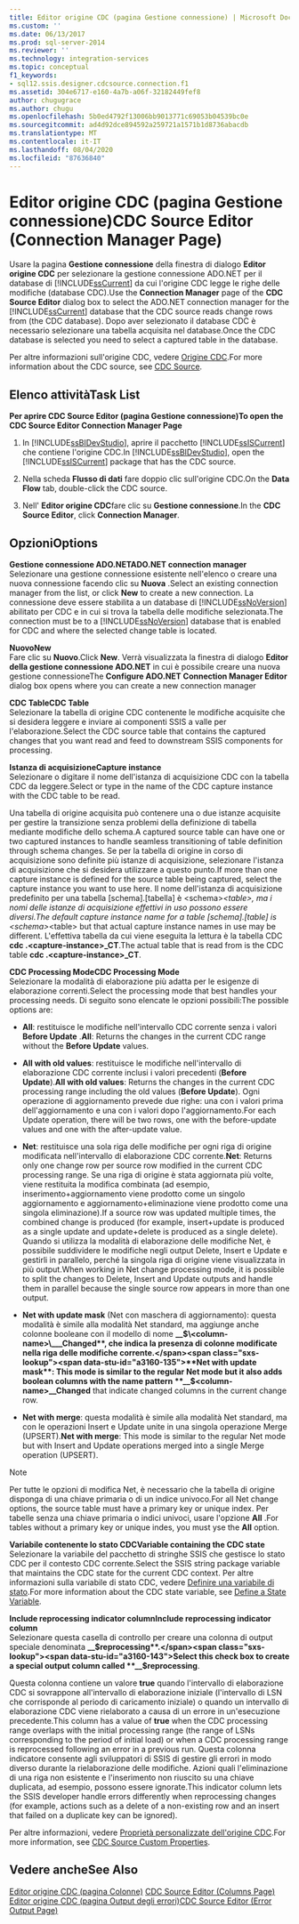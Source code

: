 ```yaml
---
title: Editor origine CDC (pagina Gestione connessione) | Microsoft Docs
ms.custom: ''
ms.date: 06/13/2017
ms.prod: sql-server-2014
ms.reviewer: ''
ms.technology: integration-services
ms.topic: conceptual
f1_keywords:
- sql12.ssis.designer.cdcsource.connection.f1
ms.assetid: 304e6717-e160-4a7b-a06f-32182449fef8
author: chugugrace
ms.author: chugu
ms.openlocfilehash: 5b0ed4792f13006bb9013771c69053b04539bc0e
ms.sourcegitcommit: ad4d92dce894592a259721a1571b1d8736abacdb
ms.translationtype: MT
ms.contentlocale: it-IT
ms.lasthandoff: 08/04/2020
ms.locfileid: "87636840"
---
```

# <a name="cdc-source-editor-connection-manager-page"></a><span data-ttu-id="a3160-102">Editor origine CDC (pagina Gestione connessione)</span><span class="sxs-lookup"><span data-stu-id="a3160-102">CDC Source Editor (Connection Manager Page)</span></span>
  <span data-ttu-id="a3160-103">Usare la pagina **Gestione connessione** della finestra di dialogo **Editor origine CDC** per selezionare la gestione connessione ADO.NET per il database di [!INCLUDE[ssCurrent](../includes/sscurrent-md.md)] da cui l'origine CDC legge le righe delle modifiche (database CDC).</span><span class="sxs-lookup"><span data-stu-id="a3160-103">Use the **Connection Manager** page of the **CDC Source Editor** dialog box to select the ADO.NET connection manager for the [!INCLUDE[ssCurrent](../includes/sscurrent-md.md)] database that the CDC source reads change rows from (the CDC database).</span></span> <span data-ttu-id="a3160-104">Dopo aver selezionato il database CDC è necessario selezionare una tabella acquisita nel database.</span><span class="sxs-lookup"><span data-stu-id="a3160-104">Once the CDC database is selected you need to select a captured table in the database.</span></span>  
  
 <span data-ttu-id="a3160-105">Per altre informazioni sull'origine CDC, vedere [Origine CDC](data-flow/cdc-source.md).</span><span class="sxs-lookup"><span data-stu-id="a3160-105">For more information about the CDC source, see [CDC Source](data-flow/cdc-source.md).</span></span>  
  
## <a name="task-list"></a><span data-ttu-id="a3160-106">Elenco attività</span><span class="sxs-lookup"><span data-stu-id="a3160-106">Task List</span></span>  
 <span data-ttu-id="a3160-107">**Per aprire CDC Source Editor (pagina Gestione connessione)**</span><span class="sxs-lookup"><span data-stu-id="a3160-107">**To open the CDC Source Editor Connection Manager Page**</span></span>  
  
1.  <span data-ttu-id="a3160-108">In [!INCLUDE[ssBIDevStudio](../includes/ssbidevstudio-md.md)], aprire il pacchetto [!INCLUDE[ssISCurrent](../includes/ssiscurrent-md.md)] che contiene l'origine CDC.</span><span class="sxs-lookup"><span data-stu-id="a3160-108">In [!INCLUDE[ssBIDevStudio](../includes/ssbidevstudio-md.md)], open the [!INCLUDE[ssISCurrent](../includes/ssiscurrent-md.md)] package that has the CDC source.</span></span>  
  
2.  <span data-ttu-id="a3160-109">Nella scheda **Flusso di dati** fare doppio clic sull'origine CDC.</span><span class="sxs-lookup"><span data-stu-id="a3160-109">On the **Data Flow** tab, double-click the CDC source.</span></span>  
  
3.  <span data-ttu-id="a3160-110">Nell' **Editor origine CDC**fare clic su **Gestione connessione**.</span><span class="sxs-lookup"><span data-stu-id="a3160-110">In the **CDC Source Editor**, click **Connection Manager**.</span></span>  
  
## <a name="options"></a><span data-ttu-id="a3160-111">Opzioni</span><span class="sxs-lookup"><span data-stu-id="a3160-111">Options</span></span>  
 <span data-ttu-id="a3160-112">**Gestione connessione ADO.NET**</span><span class="sxs-lookup"><span data-stu-id="a3160-112">**ADO.NET connection manager**</span></span>  
 <span data-ttu-id="a3160-113">Selezionare una gestione connessione esistente nell'elenco o creare una nuova connessione facendo clic su **Nuova** .</span><span class="sxs-lookup"><span data-stu-id="a3160-113">Select an existing connection manager from the list, or click **New** to create a new connection.</span></span> <span data-ttu-id="a3160-114">La connessione deve essere stabilita a un database di [!INCLUDE[ssNoVersion](../includes/ssnoversion-md.md)] abilitato per CDC e in cui si trova la tabella delle modifiche selezionata.</span><span class="sxs-lookup"><span data-stu-id="a3160-114">The connection must be to a [!INCLUDE[ssNoVersion](../includes/ssnoversion-md.md)] database that is enabled for CDC and where the selected change table is located.</span></span>  
  
 <span data-ttu-id="a3160-115">**Nuovo**</span><span class="sxs-lookup"><span data-stu-id="a3160-115">**New**</span></span>  
 <span data-ttu-id="a3160-116">Fare clic su **Nuovo**.</span><span class="sxs-lookup"><span data-stu-id="a3160-116">Click **New**.</span></span> <span data-ttu-id="a3160-117">Verrà visualizzata la finestra di dialogo **Editor della gestione connessione ADO.NET** in cui è possibile creare una nuova gestione connessione</span><span class="sxs-lookup"><span data-stu-id="a3160-117">The **Configure ADO.NET Connection Manager Editor** dialog box opens where you can create a new connection manager</span></span>  
  
 <span data-ttu-id="a3160-118">**CDC Table**</span><span class="sxs-lookup"><span data-stu-id="a3160-118">**CDC Table**</span></span>  
 <span data-ttu-id="a3160-119">Selezionare la tabella di origine CDC contenente le modifiche acquisite che si desidera leggere e inviare ai componenti SSIS a valle per l'elaborazione.</span><span class="sxs-lookup"><span data-stu-id="a3160-119">Select the CDC source table that contains the captured changes that you want read and feed to downstream SSIS components for processing.</span></span>  
  
 <span data-ttu-id="a3160-120">**Istanza di acquisizione**</span><span class="sxs-lookup"><span data-stu-id="a3160-120">**Capture instance**</span></span>  
 <span data-ttu-id="a3160-121">Selezionare o digitare il nome dell'istanza di acquisizione CDC con la tabella CDC da leggere.</span><span class="sxs-lookup"><span data-stu-id="a3160-121">Select or type in the name of the CDC capture instance with the CDC table to be read.</span></span>  
  
 <span data-ttu-id="a3160-122">Una tabella di origine acquisita può contenere una o due istanze acquisite per gestire la transizione senza problemi della definizione di tabella mediante modifiche dello schema.</span><span class="sxs-lookup"><span data-stu-id="a3160-122">A captured source table can have one or two captured instances to handle seamless transitioning of table definition through schema changes.</span></span> <span data-ttu-id="a3160-123">Se per la tabella di origine in corso di acquisizione sono definite più istanze di acquisizione, selezionare l'istanza di acquisizione che si desidera utilizzare a questo punto.</span><span class="sxs-lookup"><span data-stu-id="a3160-123">If more than one capture instance is defined for the source table being captured, select the capture instance you want to use here.</span></span> <span data-ttu-id="a3160-124">Il nome dell'istanza di acquisizione predefinito per una tabella [schema].[tabella] è \<schema>_\<table>, ma i nomi delle istanze di acquisizione effettivi in uso possono essere diversi.</span><span class="sxs-lookup"><span data-stu-id="a3160-124">The default capture instance name for a table [schema].[table] is \<schema>_\<table> but that actual capture instance names in use may be different.</span></span> <span data-ttu-id="a3160-125">L'effettiva tabella da cui viene eseguita la lettura è la tabella CDC **cdc .\<capture-instance>_CT**.</span><span class="sxs-lookup"><span data-stu-id="a3160-125">The actual table that is read from is the CDC table **cdc .\<capture-instance>_CT**.</span></span>  
  
 <span data-ttu-id="a3160-126">**CDC Processing Mode**</span><span class="sxs-lookup"><span data-stu-id="a3160-126">**CDC Processing Mode**</span></span>  
 <span data-ttu-id="a3160-127">Selezionare la modalità di elaborazione più adatta per le esigenze di elaborazione correnti.</span><span class="sxs-lookup"><span data-stu-id="a3160-127">Select the processing mode that best handles your processing needs.</span></span> <span data-ttu-id="a3160-128">Di seguito sono elencate le opzioni possibili:</span><span class="sxs-lookup"><span data-stu-id="a3160-128">The possible options are:</span></span>  
  
-   <span data-ttu-id="a3160-129">**All**: restituisce le modifiche nell'intervallo CDC corrente senza i valori **Before Update** .</span><span class="sxs-lookup"><span data-stu-id="a3160-129">**All**: Returns the changes in the current CDC range without the **Before Update** values.</span></span>  
  
-   <span data-ttu-id="a3160-130">**All with old values**: restituisce le modifiche nell'intervallo di elaborazione CDC corrente inclusi i valori precedenti (**Before Update**).</span><span class="sxs-lookup"><span data-stu-id="a3160-130">**All with old values**: Returns the changes in the current CDC processing range including the old values (**Before Update**).</span></span> <span data-ttu-id="a3160-131">Ogni operazione di aggiornamento prevede due righe: una con i valori prima dell'aggiornamento e una con i valori dopo l'aggiornamento.</span><span class="sxs-lookup"><span data-stu-id="a3160-131">For each Update operation, there will be two rows, one with the before-update values and one with the after-update value.</span></span>  
  
-   <span data-ttu-id="a3160-132">**Net**: restituisce una sola riga delle modifiche per ogni riga di origine modificata nell'intervallo di elaborazione CDC corrente.</span><span class="sxs-lookup"><span data-stu-id="a3160-132">**Net**: Returns only one change row per source row modified in the current CDC processing range.</span></span> <span data-ttu-id="a3160-133">Se una riga di origine è stata aggiornata più volte, viene restituita la modifica combinata (ad esempio, inserimento+aggiornamento viene prodotto come un singolo aggiornamento e aggiornamento+eliminazione viene prodotto come una singola eliminazione).</span><span class="sxs-lookup"><span data-stu-id="a3160-133">If a source row was updated multiple times, the combined change is produced (for example, insert+update is produced as a single update and update+delete is produced as a single delete).</span></span> <span data-ttu-id="a3160-134">Quando si utilizza la modalità di elaborazione delle modifiche Net, è possibile suddividere le modifiche negli output Delete, Insert e Update e gestirli in parallelo, perché la singola riga di origine viene visualizzata in più output.</span><span class="sxs-lookup"><span data-stu-id="a3160-134">When working in Net change processing mode, it is possible to split the changes to Delete, Insert and Update outputs and handle them in parallel because the single source row appears in more than one output.</span></span>  
  
-   <span data-ttu-id="a3160-135">**Net with update mask** (Net con maschera di aggiornamento): questa modalità è simile alla modalità Net standard, ma aggiunge anche colonne booleane con il modello di nome **__$\<column-name>\___Changed**, che indica la presenza di colonne modificate nella riga delle modifiche corrente.</span><span class="sxs-lookup"><span data-stu-id="a3160-135">**Net with update mask**: This mode is similar to the regular Net mode but it also adds boolean columns with the name pattern **__$\<column-name>\__Changed** that indicate changed columns in the current change row.</span></span>  
  
-   <span data-ttu-id="a3160-136">**Net with merge**: questa modalità è simile alla modalità Net standard, ma con le operazioni Insert e Update unite in una singola operazione Merge (UPSERT).</span><span class="sxs-lookup"><span data-stu-id="a3160-136">**Net with merge**: This mode is similar to the regular Net mode but with Insert and Update operations merged into a single Merge operation (UPSERT).</span></span>  
  
> [!NOTE]  
>  <span data-ttu-id="a3160-137">Per tutte le opzioni di modifica Net, è necessario che la tabella di origine disponga di una chiave primaria o di un indice univoco.</span><span class="sxs-lookup"><span data-stu-id="a3160-137">For all Net change options, the source table must have a primary key or unique index.</span></span> <span data-ttu-id="a3160-138">Per tabelle senza una chiave primaria o indici univoci, usare l'opzione **All** .</span><span class="sxs-lookup"><span data-stu-id="a3160-138">For tables without a primary key or unique indes, you must yse the **All** option.</span></span>  
  
 <span data-ttu-id="a3160-139">**Variabile contenente lo stato CDC**</span><span class="sxs-lookup"><span data-stu-id="a3160-139">**Variable containing the CDC state**</span></span>  
 <span data-ttu-id="a3160-140">Selezionare la variabile del pacchetto di stringhe SSIS che gestisce lo stato CDC per il contesto CDC corrente.</span><span class="sxs-lookup"><span data-stu-id="a3160-140">Select the SSIS string package variable that maintains the CDC state for the current CDC context.</span></span> <span data-ttu-id="a3160-141">Per altre informazioni sulla variabile di stato CDC, vedere [Definire una variabile di stato](data-flow/define-a-state-variable.md).</span><span class="sxs-lookup"><span data-stu-id="a3160-141">For more information about the CDC state variable, see [Define a State Variable](data-flow/define-a-state-variable.md).</span></span>  
  
 <span data-ttu-id="a3160-142">**Include reprocessing indicator column**</span><span class="sxs-lookup"><span data-stu-id="a3160-142">**Include reprocessing indicator column**</span></span>  
 <span data-ttu-id="a3160-143">Selezionare questa casella di controllo per creare una colonna di output speciale denominata **__$reprocessing**.</span><span class="sxs-lookup"><span data-stu-id="a3160-143">Select this check box to create a special output column called **__$reprocessing**.</span></span>  
  
 <span data-ttu-id="a3160-144">Questa colonna contiene un valore **true** quando l'intervallo di elaborazione CDC si sovrappone all'intervallo di elaborazione iniziale (l'intervallo di LSN che corrisponde al periodo di caricamento iniziale) o quando un intervallo di elaborazione CDC viene rielaborato a causa di un errore in un'esecuzione precedente.</span><span class="sxs-lookup"><span data-stu-id="a3160-144">This column has a value of **true** when the CDC processing range overlaps with the initial processing range (the range of LSNs corresponding to the period of initial load) or when a CDC processing range is reprocessed following an error in a previous run.</span></span> <span data-ttu-id="a3160-145">Questa colonna indicatore consente agli sviluppatori di SSIS di gestire gli errori in modo diverso durante la rielaborazione delle modifiche. Azioni quali l'eliminazione di una riga non esistente e l'inserimento non riuscito su una chiave duplicata, ad esempio, possono essere ignorate.</span><span class="sxs-lookup"><span data-stu-id="a3160-145">This indicator column lets the SSIS developer handle errors differently when reprocessing changes (for example, actions such as a delete of a non-existing row and an insert that failed on a duplicate key can be ignored).</span></span>  
  
 <span data-ttu-id="a3160-146">Per altre informazioni, vedere [Proprietà personalizzate dell'origine CDC](data-flow/cdc-source-custom-properties.md).</span><span class="sxs-lookup"><span data-stu-id="a3160-146">For more information, see [CDC Source Custom Properties](data-flow/cdc-source-custom-properties.md).</span></span>  
  
## <a name="see-also"></a><span data-ttu-id="a3160-147">Vedere anche</span><span class="sxs-lookup"><span data-stu-id="a3160-147">See Also</span></span>  
 <span data-ttu-id="a3160-148">[Editor origine CDC &#40;pagina Colonne&#41;](../../2014/integration-services/cdc-source-editor-columns-page.md) </span><span class="sxs-lookup"><span data-stu-id="a3160-148">[CDC Source Editor &#40;Columns Page&#41;](../../2014/integration-services/cdc-source-editor-columns-page.md) </span></span>  
 [<span data-ttu-id="a3160-149">Editor origine CDC &#40;pagina Output degli errori&#41;</span><span class="sxs-lookup"><span data-stu-id="a3160-149">CDC Source Editor &#40;Error Output Page&#41;</span></span>](../../2014/integration-services/cdc-source-editor-error-output-page.md)  
  
  
